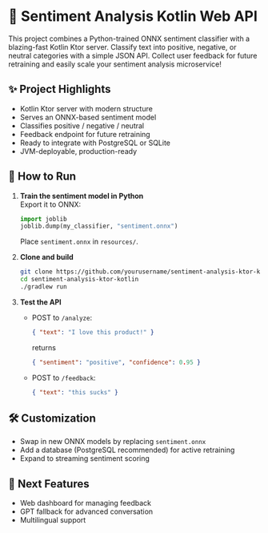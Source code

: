 
# 💬 Sentiment Analysis Kotlin Web API

This project combines a Python-trained ONNX sentiment classifier with a blazing-fast Kotlin Ktor server. Classify text into positive, negative, or neutral categories with a simple JSON API. Collect user feedback for future retraining and easily scale your sentiment analysis microservice!


## ✨ Project Highlights

- Kotlin Ktor server with modern structure
- Serves an ONNX-based sentiment model
- Classifies positive / negative / neutral
- Feedback endpoint for future retraining
- Ready to integrate with PostgreSQL or SQLite
- JVM-deployable, production-ready


## 🚀 How to Run

1. **Train the sentiment model in Python**  
   Export it to ONNX:
   ```python
   import joblib
   joblib.dump(my_classifier, "sentiment.onnx")
   ```
   Place `sentiment.onnx` in `resources/`.

2. **Clone and build**

   ```bash
   git clone https://github.com/yourusername/sentiment-analysis-ktor-kotlin.git
   cd sentiment-analysis-ktor-kotlin
   ./gradlew run
   ```

3. **Test the API**
   - POST to `/analyze`:
     ```json
     { "text": "I love this product!" }
     ```
     returns
     ```json
     { "sentiment": "positive", "confidence": 0.95 }
     ```
   - POST to `/feedback`:
     ```json
     { "text": "this sucks" }
     ```


## 🛠 Customization

- Swap in new ONNX models by replacing `sentiment.onnx`  
- Add a database (PostgreSQL recommended) for active retraining  
- Expand to streaming sentiment scoring


## 🌟 Next Features

- Web dashboard for managing feedback  
- GPT fallback for advanced conversation  
- Multilingual support

